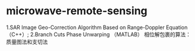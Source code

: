 # microwave-remote-sensing
1.SAR Image Geo-Correction Algorithm Based on Range-Doppler Equation （C++）;
2.Branch Cuts Phase Unwarping （MATLAB）
相位解包裹的算法：
质量图法和支切法

